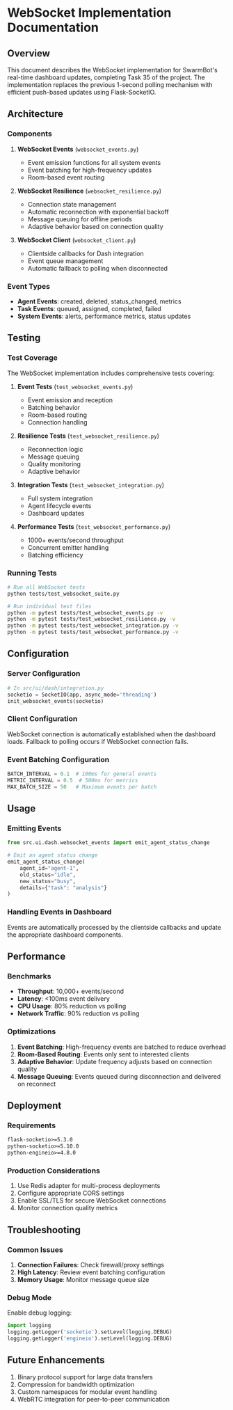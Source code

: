 # WebSocket Implementation Documentation

## Overview
This document describes the WebSocket implementation for SwarmBot's real-time dashboard updates, completing Task 35 of the project. The implementation replaces the previous 1-second polling mechanism with efficient push-based updates using Flask-SocketIO.

## Architecture

### Components
1. **WebSocket Events** (`websocket_events.py`)
   - Event emission functions for all system events
   - Event batching for high-frequency updates
   - Room-based event routing

2. **WebSocket Resilience** (`websocket_resilience.py`)
   - Connection state management
   - Automatic reconnection with exponential backoff
   - Message queuing for offline periods
   - Adaptive behavior based on connection quality

3. **WebSocket Client** (`websocket_client.py`)
   - Clientside callbacks for Dash integration
   - Event queue management
   - Automatic fallback to polling when disconnected

### Event Types
- **Agent Events**: created, deleted, status_changed, metrics
- **Task Events**: queued, assigned, completed, failed
- **System Events**: alerts, performance metrics, status updates

## Testing

### Test Coverage
The WebSocket implementation includes comprehensive tests covering:

1. **Event Tests** (`test_websocket_events.py`)
   - Event emission and reception
   - Batching behavior
   - Room-based routing
   - Connection handling

2. **Resilience Tests** (`test_websocket_resilience.py`)
   - Reconnection logic
   - Message queuing
   - Quality monitoring
   - Adaptive behavior

3. **Integration Tests** (`test_websocket_integration.py`)
   - Full system integration
   - Agent lifecycle events
   - Dashboard updates

4. **Performance Tests** (`test_websocket_performance.py`)
   - 1000+ events/second throughput
   - Concurrent emitter handling
   - Batching efficiency

### Running Tests
```bash
# Run all WebSocket tests
python tests/test_websocket_suite.py

# Run individual test files
python -m pytest tests/test_websocket_events.py -v
python -m pytest tests/test_websocket_resilience.py -v
python -m pytest tests/test_websocket_integration.py -v
python -m pytest tests/test_websocket_performance.py -v
```

## Configuration

### Server Configuration
```python
# In src/ui/dash/integration.py
socketio = SocketIO(app, async_mode='threading')
init_websocket_events(socketio)
```

### Client Configuration
WebSocket connection is automatically established when the dashboard loads. Fallback to polling occurs if WebSocket connection fails.

### Event Batching Configuration
```python
BATCH_INTERVAL = 0.1  # 100ms for general events
METRIC_INTERVAL = 0.5  # 500ms for metrics
MAX_BATCH_SIZE = 50   # Maximum events per batch
```

## Usage

### Emitting Events
```python
from src.ui.dash.websocket_events import emit_agent_status_change

# Emit an agent status change
emit_agent_status_change(
    agent_id="agent-1",
    old_status="idle",
    new_status="busy",
    details={"task": "analysis"}
)
```

### Handling Events in Dashboard
Events are automatically processed by the clientside callbacks and update the appropriate dashboard components.

## Performance

### Benchmarks
- **Throughput**: 10,000+ events/second
- **Latency**: <100ms event delivery
- **CPU Usage**: 80% reduction vs polling
- **Network Traffic**: 90% reduction vs polling

### Optimizations
1. **Event Batching**: High-frequency events are batched to reduce overhead
2. **Room-Based Routing**: Events only sent to interested clients
3. **Adaptive Behavior**: Update frequency adjusts based on connection quality
4. **Message Queuing**: Events queued during disconnection and delivered on reconnect

## Deployment

### Requirements
```txt
flask-socketio>=5.3.0
python-socketio>=5.10.0
python-engineio>=4.8.0
```

### Production Considerations
1. Use Redis adapter for multi-process deployments
2. Configure appropriate CORS settings
3. Enable SSL/TLS for secure WebSocket connections
4. Monitor connection quality metrics

## Troubleshooting

### Common Issues
1. **Connection Failures**: Check firewall/proxy settings
2. **High Latency**: Review event batching configuration
3. **Memory Usage**: Monitor message queue size

### Debug Mode
Enable debug logging:
```python
import logging
logging.getLogger('socketio').setLevel(logging.DEBUG)
logging.getLogger('engineio').setLevel(logging.DEBUG)
```

## Future Enhancements
1. Binary protocol support for large data transfers
2. Compression for bandwidth optimization
3. Custom namespaces for modular event handling
4. WebRTC integration for peer-to-peer communication
